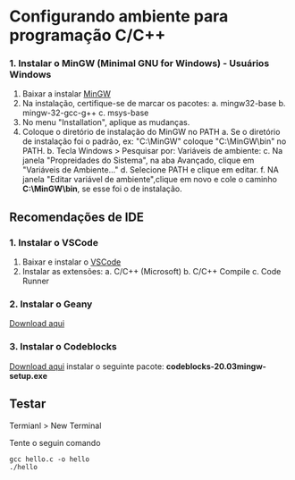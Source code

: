 # Configurando ambiente para programação C/C++

### 1. Instalar o MinGW (Minimal GNU for Windows) - Usuários Windows

1. Baixar a instalar [MinGW](https://sourceforge.net/projects/mingw/)
2. Na instalação, certifique-se de marcar os pacotes:
    a. mingw32-base
    b. mingw-32-gcc-g++
    c. msys-base
3. No menu "Installation", aplique as mudanças. 
4. Coloque o diretório de instalação do MinGW no PATH
    a. Se o diretório de instalação foi o padrão, ex: "C:\MinGW\" coloque "C:\MinGW\bin" no PATH.
    b. Tecla Windows > Pesquisar por: Variáveis de ambiente:
    c. Na janela "Propreidades do Sistema", na aba Avançado, clique em "Variáveis de Ambiente..."
    d. Selecione PATH e clique em editar. 
    f. NA janela "Editar variável de ambiente",clique em novo e cole o caminho **C:\MinGW\bin**, se esse foi o de instalação.

## Recomendações de IDE

### 1. Instalar o VSCode

1. Baixar e instalar o [VSCode](https://code.visualstudio.com/)
2. Instalar as extensões: 
    a. C/C++ (Microsoft)
    b. C/C++ Compile
    c. Code Runner

### 2. Instalar o Geany

[Download aqui](https://www.geany.org)

### 3. Instalar o Codeblocks

[Download aqui](https://www.geany.org)
instalar o seguinte pacote: **codeblocks-20.03mingw-setup.exe**

## Testar

Termianl > New Terminal

Tente o seguin comando

```
gcc hello.c -o hello
./hello
```


